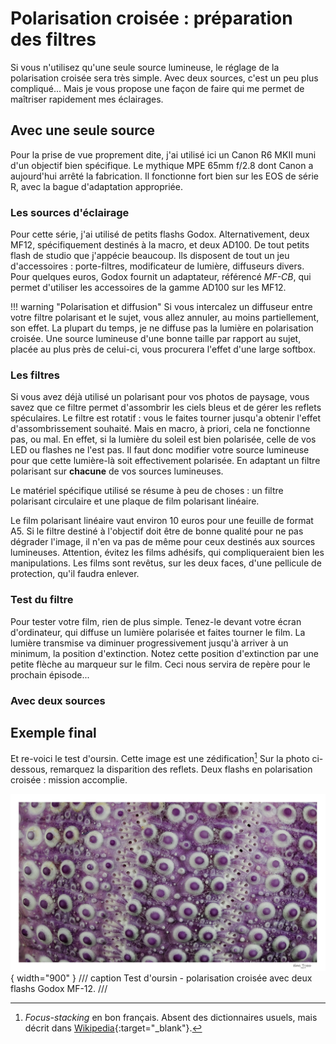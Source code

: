 # Polarisation croisée : préparation des filtres

Si vous n'utilisez qu'une seule source lumineuse, le réglage de la polarisation croisée sera très simple. Avec deux sources, c'est un peu plus compliqué... Mais je vous propose une façon de faire qui me permet de maîtriser rapidement mes éclairages.

## Avec une seule source

Pour la prise de vue proprement dite, j'ai utilisé ici un Canon R6 MKII muni d'un objectif bien spécifique. Le mythique MPE 65mm f/2.8 dont Canon a aujourd'hui arrêté la fabrication. Il fonctionne fort bien sur les EOS de série R, avec la bague d'adaptation appropriée.

### Les sources d'éclairage

Pour cette série, j'ai utilisé de petits flashs Godox. Alternativement, deux MF12, spécifiquement destinés à la macro, et deux AD100. De tout petits flash de studio que j'appécie beaucoup. Ils disposent de tout un jeu d'accessoires : porte-filtres, modificateur de lumière, diffuseurs divers. Pour quelques euros, Godox fournit un adaptateur, référencé _MF-CB_, qui permet d'utiliser les accessoires de la gamme AD100 sur les MF12.

!!! warning "Polarisation et diffusion"
    Si vous intercalez un diffuseur entre votre filtre polarisant et le sujet, vous allez annuler, au moins partiellement, son effet. La plupart du temps, je ne diffuse pas la lumière en polarisation croisée. Une source lumineuse d'une bonne taille par rapport au sujet, placée au plus près de celui-ci, vous procurera l'effet d'une large softbox.

### Les filtres

Si vous avez déjà utilisé un polarisant pour vos photos de paysage, vous savez que ce filtre permet d'assombrir les ciels bleus et de gérer les reflets spéculaires. Le filtre est rotatif : vous le faites tourner jusqu'a obtenir l'effet d'assombrissement souhaité.
Mais en macro, à priori, cela ne fonctionne pas, ou mal. En effet, si la lumière du soleil est bien polarisée, celle de vos LED ou flashes ne l'est pas. Il faut donc modifier votre source lumineuse pour que cette lumière-là soit effectivement polarisée. En adaptant un filtre polarisant sur **chacune** de vos sources lumineuses.

Le matériel spécifique utilisé se résume à peu de choses : un filtre polarisant circulaire et une plaque de film polarisant linéaire.

Le film polarisant linéaire vaut environ 10 euros pour une feuille de format A5. Si le filtre destiné à l'objectif doit être de bonne qualité pour ne pas dégrader l'image, il n'en va pas de même pour ceux destinés aux sources lumineuses.
Attention, évitez les films adhésifs, qui compliqueraient bien les manipulations. Les films sont revêtus, sur les deux faces, d'une pellicule de protection, qu'il faudra enlever.

### Test du filtre

Pour tester votre film, rien de plus simple. Tenez-le devant votre écran d'ordinateur, qui diffuse un lumière polarisée et faites tourner le film. La lumière transmise va diminuer progressivement jusqu'à arriver à un minimum, la position d'extinction. Notez cette position d'extinction par une petite flèche au marqueur sur le film. Ceci nous servira de repère pour le prochain épisode...

### Avec deux sources

## Exemple final

Et re-voici le test d'oursin. Cette image est une zédification[^1] Sur la photo ci-dessous, remarquez la disparition des reflets. Deux flashs en polarisation croisée : mission accomplie.

![Oursin](assets/images/oursin_final.jpg){ width="900" }
/// caption
Test d'oursin - polarisation croisée avec deux flashs Godox MF-12.
///

[^1]: _Focus-stacking_ en bon français. Absent des dictionnaires usuels, mais décrit dans [Wikipedia](https://fr.wikipedia.org/wiki/Z%C3%A9dification){:target="\_blank"}.
